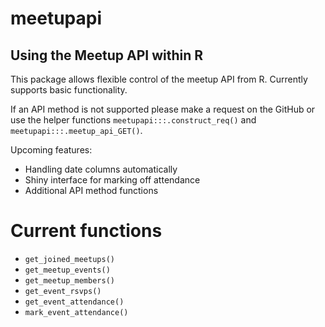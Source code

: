 # meetupapi
## Using the Meetup API within R

This package allows flexible control of the meetup API from R.
Currently supports basic functionality.

If an API method is not supported please make a request on the GitHub or use the 
helper functions `meetupapi:::.construct_req()` and `meetupapi:::.meetup_api_GET()`.

Upcoming features:
* Handling date columns automatically
* Shiny interface for marking off attendance
* Additional API method functions


# Current functions
* `get_joined_meetups()`
* `get_meetup_events()`
* `get_meetup_members()`
* `get_event_rsvps()`
* `get_event_attendance()`
* `mark_event_attendance()`
